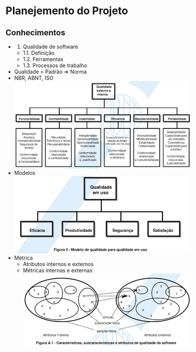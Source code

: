 # Planejemento do Projeto
## Conhecimentos
- 1. Qualidade de software
	- 1.1. Definição
	- 1.2. Ferramentas
	- 1.3. Processos de trabalho
- Qualidade = Padrão => Norma
- NBR, ABNT, ISO
![](qualidade.png)
- Modelos
![](modelos.png)
- Métrica
	- Atributos internos e externos
	- Métricas internas e externas
![](metricas.png)